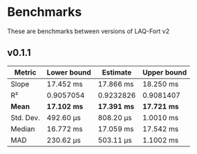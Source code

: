 # Benchmarks
These are benchmarks between versions of LAQ-Fort v2

## v0.1.1
| Metric      | Lower bound   | Estimate      | Upper bound   |
|-------------|---------------|---------------|---------------|
| Slope       | 17.452 ms     | 17.866 ms     | 18.250 ms     |
| R²          | 0.9057054     | 0.9232826     | 0.9081407     |
| **Mean**    | **17.102 ms** | **17.391 ms** | **17.721 ms** |
| Std. Dev.   | 492.60 µs     | 808.20 µs     | 1.0010 ms     |
| Median      | 16.772 ms     | 17.059 ms     | 17.542 ms     |
| MAD         | 230.62 µs     | 503.11 µs     | 1.1002 ms     |